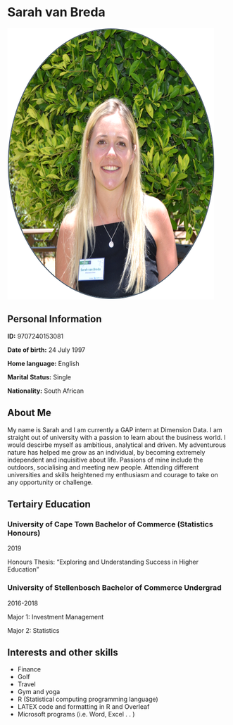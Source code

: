# Sarah van Breda

![SarahvanBreda.png](https://github.com/SarahvanBreda/HelloSarah/blob/master/SarahvanBreda.png)

## Personal Information

**ID:** 9707240153081 

**Date of birth:** 24 July 1997 

**Home language:** English 

**Marital Status:** Single 

**Nationality:** South African 


## About Me

My name is Sarah and I am currently a GAP intern at Dimension Data.  I am straight out of university with a passion to learn about the business world.  I would descirbe myself as ambitious, analytical and driven.  My adventurous nature has helped me grow as an individual, by becoming extremely independent and inquisitive about life.  Passions of mine include the outdoors, socialising and meeting new people. Attending different universities and skills heightened my enthusiasm and courage to take on any opportunity or challenge. 

## Tertairy Education

### University of Cape Town Bachelor of Commerce (Statistics Honours) 

2019 

Honours Thesis: “Exploring and Understanding Success in Higher Education” 
 



### University of Stellenbosch Bachelor of Commerce Undergrad

2016-2018 

Major 1: Investment Management 

Major 2: Statistics 


## Interests and other skills

- Finance 
- Golf 
- Travel 
- Gym and yoga 
- R (Statistical computing programming language) 
- LATEX code and formatting in R and Overleaf 
- Microsoft programs (i.e. Word, Excel . . ) 

